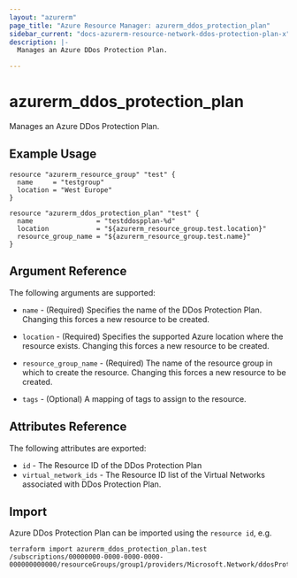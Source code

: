 ```yaml
---
layout: "azurerm"
page_title: "Azure Resource Manager: azurerm_ddos_protection_plan"
sidebar_current: "docs-azurerm-resource-network-ddos-protection-plan-x"
description: |-
  Manages an Azure DDos Protection Plan.

---
```


# azurerm_ddos_protection_plan

Manages an Azure DDos Protection Plan.

## Example Usage

```hcl
resource "azurerm_resource_group" "test" {
  name     = "testgroup"
  location = "West Europe"
}

resource "azurerm_ddos_protection_plan" "test" {
  name                = "testddospplan-%d"
  location            = "${azurerm_resource_group.test.location}"
  resource_group_name = "${azurerm_resource_group.test.name}"
}
```

## Argument Reference

The following arguments are supported:

* `name` - (Required) Specifies the name of the DDos Protection Plan. Changing this forces a new resource to be created.

* `location` - (Required) Specifies the supported Azure location where the resource exists. Changing this forces a new resource to be created.

* `resource_group_name` - (Required) The name of the resource group in which to create the resource. Changing this forces a new resource to be created.

* `tags` - (Optional) A mapping of tags to assign to the resource.

## Attributes Reference

The following attributes are exported:

* `id` - The Resource ID of the DDos Protection Plan
* `virtual_network_ids` - The Resource ID list of the Virtual Networks associated with DDos Protection Plan.

## Import

Azure DDos Protection Plan can be imported using the `resource id`, e.g.

```shell
terraform import azurerm_ddos_protection_plan.test /subscriptions/00000000-0000-0000-0000-000000000000/resourceGroups/group1/providers/Microsoft.Network/ddosProtectionPlans/testddospplan
```